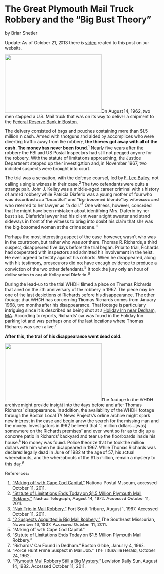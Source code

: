 # The Great Plymouth Mail Truck Robbery and the “Big Bust Theory”

by Brian
Shetler

Update: As of October 21, 2013 there is <a
href="http://bostonlocaltv.org/catalog/BPL_40PODCHGZIIYAXK">video</a> related
to this post on our
website.

<a
href="http://bostonlocaltv.org/blog/wp-content/uploads/2011/12/Richards-Card-1.png"><img
class="alignleft wp-image-540" title="Richards Card 1" alt=""
src="http://bostonlocaltv.org/blog/wp-content/uploads/2011/12/Richards-Card-1.png"
width="316" height="190" /></a>On August 14, 1962, two men stopped a U.S. Mail
truck that was on its way to deliver a shipment to the <a
href="http://maps.google.com/maps?q=federal+reserve+boston&amp;ll=42.352756,-71.05382&amp;spn=0.01064,0.022724&amp;oe=utf-8&amp;fb=1&amp;gl=us&amp;hq=federal+reserve&amp;hnear=0x89e3652d0d3d311b:0x787cbf240162e8a0,Boston,+MA&amp;cid=0,0,496396189635343269&amp;t=h&amp;z=16&amp;vpsrc=0&amp;iwloc=A">Federal
Reserve Bank in
Boston</a>.

The delivery consisted of bags and pouches containing more than $1.5 million
in cash. Armed with shotguns and aided by accomplices who were diverting
traffic away from the robbery, <strong>the thieves got away with all of the
cash. The money has never been found</strong>.<sup>1</sup> Nearly five years
after the robbery the FBI and US Postal Inspectors had still not pegged anyone
for the robbery. With the statute of limitations approaching, the Justice
Department stepped up their investigation and, in November 1967, two indicted
suspects were brought into
court.

The trial was a sensation, with the defense counsel, led by <a
href="http://en.wikipedia.org/wiki/F._Lee_Bailey">F. Lee Bailey</a>, not
calling a single witness in their case.<sup>2</sup> The two defendants were
quite a strange pair. John J. Kelley was a middle-aged career criminal with a
history of armed robbery while Patricia Diaferio was a young mother of four
who was described as a “beautiful” and “big-bosomed blonde” by witnesses and
who referred to her lawyer as “a doll.”<sup>3</sup> One witness, however,
conceded that he might have been mistaken about identifying Mrs. Diaferio by
her bust size. Diaferio’s lawyer had his client wear a tight sweater and stand
sideways in front of the witness to bring into doubt his claim that she was
the big-bosomed woman at the crime
scene.<sup>4</sup>

Perhaps the most interesting aspect of the case, however, wasn’t who was in
the courtroom, but rather who was <em>not</em> there. Thomas R. Richards, a
third suspect, disappeared five days before the trial began. Prior to trial,
Richards had cooperated with inspectors and admitted his involvement in the
heist. He even agreed to testify against his cohorts. When he disappeared,
along with his testimony, prosecutors did not have enough evidence to produce
a conviction of the two other defendants.<sup>5</sup> It took the jury only an
hour of deliberation to acquit Kelley and
Diaferio.<sup>6</sup>

During the lead-up to the trial WHDH filmed a piece on Thomas Richards that
aired on the 5th anniversary of the robbery in 1967. The piece may be one of
the last depictions of Richards before his disappearance. The other footage
that WHDH has concerning Thomas Richards comes from January 1968, two months
after his disappearance. That footage is particularly intriguing since it is
described as being shot at a <a
href="http://maps.google.com/maps?q=holiday+inn+dedham+ma&amp;ll=42.232489,-71.182737&amp;spn=0.010661,0.022724&amp;oe=utf-8&amp;fb=1&amp;gl=us&amp;hq=holiday+inn&amp;hnear=0x89e37f8dfcc2125b:0x71187cf872e52e0,Dedham,+MA&amp;cid=0,0,1076426828622468638&amp;t=h&amp;z=16&amp;vpsrc=0&amp;iwloc=A">Holiday
Inn near Dedham, MA</a>. According to reports, Richards’ car was found in the
Holiday Inn parking lot and was perhaps one of the last locations where Thomas
Richards was seen
alive.<sup>7</sup>

<strong>After this, the trail of his disappearance went dead
cold.</strong>

<a
href="http://bostonlocaltv.org/blog/wp-content/uploads/2011/12/Richards-Card-2.png"><img
class="alignright wp-image-541" title="Richards Card 2" alt=""
src="http://bostonlocaltv.org/blog/wp-content/uploads/2011/12/Richards-Card-2.png"
width="316" height="190" /></a>The footage in the WHDH archive might provide
insight into the days before and after Thomas Richards’ disappearance. In
addition, the availability of the WHDH footage through the Boston Local TV
News Projects’s online archive might spark new interest in the case and begin
anew the search for the missing man and the money. Investigators in 1962
believed that “a million dollars…[was] somewhere on the Richards premises” and
even went so far as to dig up a concrete patio in Richards’ backyard and tear
up the floorboards inside his house.<sup>8</sup> No money was found. Police
theorize that he took the million dollars with him when he disappeared in
1967. While Thomas Richards was declared legally dead in June of 1982 at the
age of 57, his actual whereabouts, and the whereabouts of the $1.5 million,
remain a mystery to this
day.<sup>9</sup>

References:
<ol>
	<li><a href="http://www.postalmuseum.si.edu/inspectors/a5p5.html">“Making off
with Cape Cod Capital,”</a> National Postal Museum, accessed October 11,
2011.</li>
	<li><a
href="http://news.google.com/newspapers?id=mZsrAAAAIBAJ&amp;sjid=qvoFAAAAIBAJ&amp;pg=5605%2C1888763
">“Statute of Limitations Ends Today on $1.5 Million Plymouth Mail
Robbery.”</a> Nashua Telegraph, August 14, 1972. Accessed October 11,
2011.</li>
	<li><a
href="http://news.google.com/newspapers?id=UdgfAAAAIBAJ&amp;sjid=LtkEAAAAIBAJ&amp;pg=1401%2C4443317
">“Nab Trio in Mail Robbery.”</a> Fort Scott Tribune, August 1, 1967. Accessed
October 11,
2011.</li>
	<li><a
href="http://news.google.com/newspapers?id=UdgfAAAAIBAJ&amp;sjid=LtkEAAAAIBAJ&amp;pg=1401%2C4443317
">“2 Suspects Acquitted in Big Mail Robbery.”</a> The Southeast Missourian,
November 18, 1967. Accessed October 11,
2011.</li>
	<li>“Making off with Cape Cod
Capital.”</li>
	<li>“Statute of Limitations Ends Today on $1.5 Million Plymouth Mail
Robbery.”</li>
	<li>“Richards’ Car Found in Dedham.” Boston Globe, January 4,
1968.</li>
	<li>“Police Hunt Prime Suspect in Mail Job.” The Titusville Herald, October
24,
1962.</li>
	<li><a
href="http://news.google.com/newspapers?id=iwQgAAAAIBAJ&amp;sjid=amQFAAAAIBAJ&amp;pg=1190%2C2246276">“Plymouth
Mail Robbery Still a Big Mystery.”</a> Lewiston Daily Sun, August 14, 1982.
Accessed October 11,
2011.</li>
</ol>
